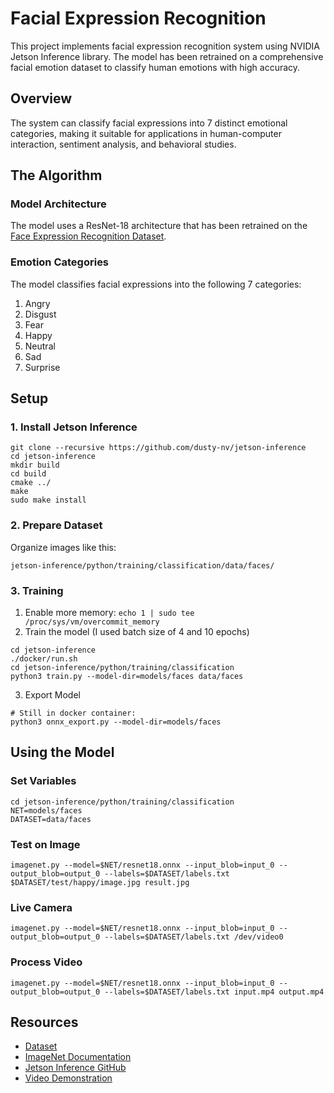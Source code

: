 # Facial Expression Recognition

This project implements facial expression recognition system using NVIDIA Jetson Inference library. The model has been retrained on a comprehensive facial emotion dataset to classify human emotions with high accuracy.

## Overview

The system can classify facial expressions into 7 distinct emotional categories, making it suitable for applications in human-computer interaction, sentiment analysis, and behavioral studies.

## The Algorithm

### Model Architecture

The model uses a ResNet-18 architecture that has been retrained on the [Face Expression Recognition Dataset](https://www.kaggle.com/datasets/jonathanoheix/face-expression-recognition-dataset?resource=download).

### Emotion Categories

The model classifies facial expressions into the following 7 categories:

1. Angry
2. Disgust
3. Fear
4. Happy
5. Neutral
6. Sad
7. Surprise

## Setup

### 1. Install Jetson Inference

```
git clone --recursive https://github.com/dusty-nv/jetson-inference
cd jetson-inference
mkdir build
cd build
cmake ../
make
sudo make install
```

### 2. Prepare Dataset

Organize images like this:
```
jetson-inference/python/training/classification/data/faces/

```

### 3. Training

1. Enable more memory: `echo 1 | sudo tee /proc/sys/vm/overcommit_memory`
2. Train the model (I used batch size of 4 and 10 epochs)
  ```
  cd jetson-inference
  ./docker/run.sh
  cd jetson-inference/python/training/classification
  python3 train.py --model-dir=models/faces data/faces
  ```
3. Export Model
  ```
  # Still in docker container:
  python3 onnx_export.py --model-dir=models/faces
  ```

## Using the Model

### Set Variables
```
cd jetson-inference/python/training/classification
NET=models/faces
DATASET=data/faces
```

### Test on Image
```
imagenet.py --model=$NET/resnet18.onnx --input_blob=input_0 --output_blob=output_0 --labels=$DATASET/labels.txt $DATASET/test/happy/image.jpg result.jpg
```

### Live Camera
```
imagenet.py --model=$NET/resnet18.onnx --input_blob=input_0 --output_blob=output_0 --labels=$DATASET/labels.txt /dev/video0
```

### Process Video
```
imagenet.py --model=$NET/resnet18.onnx --input_blob=input_0 --output_blob=output_0 --labels=$DATASET/labels.txt input.mp4 output.mp4
```

## Resources
* [Dataset](https://www.kaggle.com/datasets/jonathanoheix/face-expression-recognition-dataset?resource=download)
* [ImageNet Documentation](https://github.com/dusty-nv/jetson-inference/blob/master/docs/imagenet-console-2.md)
* [Jetson Inference GitHub](https://github.com/dusty-nv/jetson-inference)
* [Video Demonstration](link)
